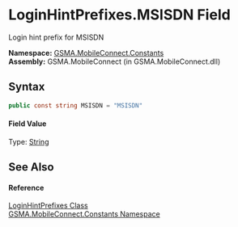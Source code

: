 LoginHintPrefixes.MSISDN Field
==============================
Login hint prefix for MSISDN

**Namespace:** [GSMA.MobileConnect.Constants][1]  
**Assembly:** GSMA.MobileConnect (in GSMA.MobileConnect.dll)

Syntax
------

```csharp
public const string MSISDN = "MSISDN"
```

#### Field Value
Type: [String][2]

See Also
--------

#### Reference
[LoginHintPrefixes Class][3]  
[GSMA.MobileConnect.Constants Namespace][1]  

[1]: ../README.md
[2]: http://msdn.microsoft.com/en-us/library/s1wwdcbf
[3]: README.md
[4]: ../../_icons/Help.png